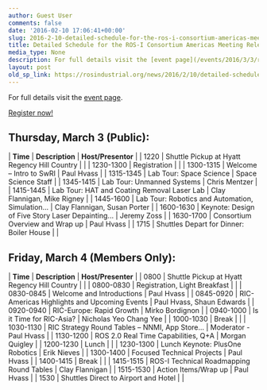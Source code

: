 ```yaml
---
author: Guest User
comments: false
date: '2016-02-10 17:06:41+00:00'
slug: 2016-2-10-detailed-schedule-for-the-ros-i-consortium-americas-meeting-released
title: Detailed Schedule for the ROS-I Consortium Americas Meeting Released
media_type: None
description: For full details visit the [event page](/events/2016/3/3/ric-americas-annual-meeting-2016).
layout: post
old_sp_link: https://rosindustrial.org/news/2016/2/10/detailed-schedule-for-the-ros-i-consortium-americas-meeting-released
---
```


For full details visit the [event page](/events/2016/3/3/ric-americas-annual-meeting-2016).  

[Register now!](/ric-meeting-registration)  

Thursday, March 3 (Public):
---------------------------

| **Time** | **Description** | **Host/Presentor** |
| 1220 | Shuttle Pickup at Hyatt Regency Hill Country |  |
| 1230-1300 | Registration  |  |
| 1300-1315 | Welcome – Intro to SwRI  | Paul Hvass |
| 1315-1345 | Lab Tour: Space Science  | Space Science Staff |
| 1345-1415 | Lab Tour: Unmanned Systems  | Chris Mentzer |
| 1415-1445 | Lab Tour: HAT and Coating Removal Laser Lab  | Clay Flannigan, Mike Rigney |
| 1445-1600 | Lab Tour: Robotics and Automation, Simulation... | Clay Flannigan, Susan Porter |
| 1600-1630 | Keynote: Design of Five Story Laser Depainting... | Jeremy Zoss |
| 1630-1700 | Consortium Overview and Wrap up | Paul Hvass |
| 1715 | Shuttles Depart for Dinner: Boiler House |  |

Friday, March 4 (Members Only):
-------------------------------

| **Time** | **Description** | **Host/Presenter** |
| 0800 | Shuttle Pickup at Hyatt Regency Hill Country |  |
| 0800-0830 | Registration, Light Breakfast |  |
| 0830-0845 | Welcome and Introductions | Paul Hvass |
| 0845-0920 | RIC-Americas Highlights and Upcoming Events | Paul Hvass, Shaun Edwards |
| 0920-0940 | RIC-Europe: Rapid Growth | Mirko Bordignon |
| 0940-1000 | Is it Time for RIC-Asia? | Nicholas Yeo Chang Yee |
| 1000-1030 | Break |  |
| 1030-1130 | RIC Strategy Round Tables – NNMI, App Store... | Moderator - Paul Hvass |
| 1130-1200 | ROS 2.0 Real Time Capabilities, Q+A | Morgan Quigley |
| 1200-1230 | Lunch |  |
| 1230-1300 | Lunch Keynote: PlusOne Robotics | Erik Nieves |
| 1300-1400 | Focused Technical Projects | Paul Hvass |
| 1400-1415 | Break |  |
| 1415-1515 | ROS-I Technical Roadmapping Round Tables | Clay Flannigan |
| 1515-1530 | Action Items/Wrap up | Paul Hvass |
| 1530 | Shuttles Direct to Airport and Hotel |  |


